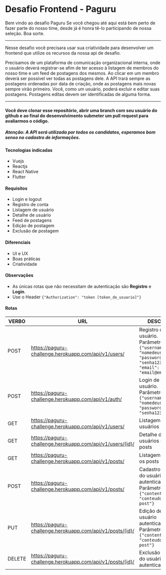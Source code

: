 # Desafio Frontend - Paguru

Bem vindo ao desafio Paguru
Se você chegou até aqui está bem perto de fazer parte do nosso time, desde já é honra tê-lo participando de nossa seleção. Boa sorte.

------------

Nesse desafio você precisara usar sua criatividade para desenvolver um frontend que utilize os recursos da nossa api de desafio.

Precisamos de um plataforma de comunicação organizacional interna, onde o usuário deverá registrar-se afim de ter acesso à listagem de membros do nosso time e um feed de postagens dos mesmos. Ao clicar em um membro deverá ser possível ver todas as postagens dele. A API trará sempre as postagens ordenadas por data de criação, onde as postagens mais novas sempre virão primeiro. Você, como um usuário, poderá excluir e editar suas postagens. Postagens editas devem ser identificadas de alguma forma.

------------


#### Você deve clonar esse repositório, abrir uma branch com seu usuário do github e ao final do desenvolvimento submeter um pull request para avaliarmos o código.

##### Atenção: A API será utilizada por todos os candidatos, esperamos bom senso no cadastro de informações.

#### Tecnologias indicadas
- Vuejs
- Reactjs
- React Native
- Flutter

#### Requisitos
- Login e logout
- Registro de conta
- Listagem de usuário
- Detalhe de usuário
- Feed de postagens
- Edição de postagem
- Exclusão de postagem

#### Diferenciais
- UI e UX
- Boas práticas
- Criatividade

#### Observações
- As únicas rotas que não necessitam de autenticação são **Registro** e **Login**.
- Use o Header ``` {"Authorization": "token [token_do_usuario]"} ```

#### Rotas

| VERBO  | URL  | DESCRIÇÃO  |
| ------------ | ------------ | ------------ |
| POST  |https://paguru-challenge.herokuapp.com/api/v1/users/  | Registro de usuário. Parâmetros: ```{"username": "nomedeusuario", "password": "senha123", "email": "email@email.com"}```  |
| POST  |https://paguru-challenge.herokuapp.com/api/v1/auth/  | Login de todos os usuário. Parâmetros: ```{"username": "nomedeusuario", "password": "senha123"}```  |
| GET  | https://paguru-challenge.herokuapp.com/api/v1/users/   | Listagem de usuários  |
| GET  | https://paguru-challenge.herokuapp.com/api/v1/users/{id}/   | Detalhe de usuários com seus posts |
| GET  | https://paguru-challenge.herokuapp.com/api/v1/posts/  | Listagem de todos os posts  |
| POST  | https://paguru-challenge.herokuapp.com/api/v1/posts/  | Cadastro de post do usuário autenticado. Parâmetros: ```{"content": "conteudo do post"}```  |
| PUT  | https://paguru-challenge.herokuapp.com/api/v1/posts/{id}/  | Edição de post do usuário autenticado. Parâmetros: ```{"content": "conteudo do post"}```  |
| DELETE  | https://paguru-challenge.herokuapp.com/api/v1/posts/{id}/   | Exclusão de post do usuário autenticado  |

